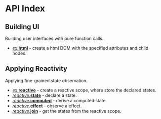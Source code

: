 # API Index

## Building UI

Building user interfaces with pure function calls.

- [_ex_.**html**](/docs/echox-dom#html) - create a html DOM with the specified attributes and child nodes.

## Applying Reactivity

Applying fine-grained state observation.

- [_ex_.**reactive**](/docs/echox-reactive#reactive) - create a reactive scope, where store the declared states.
- [_reactive_.**state**](/docs/echox-reactive#reactive-state) - declare a state.
- [_reactive_.**computed**](/docs/echox-reactive#reactive-computed) - derive a computed state.
- [_reactive_.**effect**](/docs/echox-reactive#reactive-effect) - observe a effect.
- [_reactive_.**join**](/docs/echox-reactive#reactive-join) - get the states from the reactive scope.

